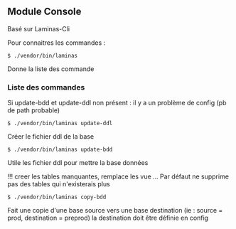 ## Module Console

Basé sur Laminas-Cli

Pour connaitres les commandes :

    $ ./vendor/bin/laminas
Donne la liste des commande

### Liste des commandes 


Si update-bdd et update-ddl non présent : il y a un problème de config (pb de path probable)

    $ ./vendor/bin/laminas update-ddl
Créer le fichier ddl de la base 

    $ ./vendor/bin/laminas update-bdd
Utile les fichier ddl pour mettre la base données

!!! creer les tables manquantes, remplace les vue ...
Par défaut ne supprime pas des tables qui n'existerais plus


    $ ./vendor/bin/laminas copy-bdd
Fait une copie d'une base source vers une base destination
(ie : source = prod, destination = preprod)
la destination doit être définie en config




